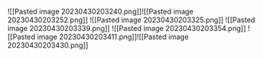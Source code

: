 
![[Pasted image 20230430203240.png]]![[Pasted image 20230430203252.png]]
![[Pasted image 20230430203325.png]]
![[Pasted image 20230430203339.png]]
![[Pasted image 20230430203354.png]]
![[Pasted image 20230430203411.png]]![[Pasted image 20230430203430.png]]